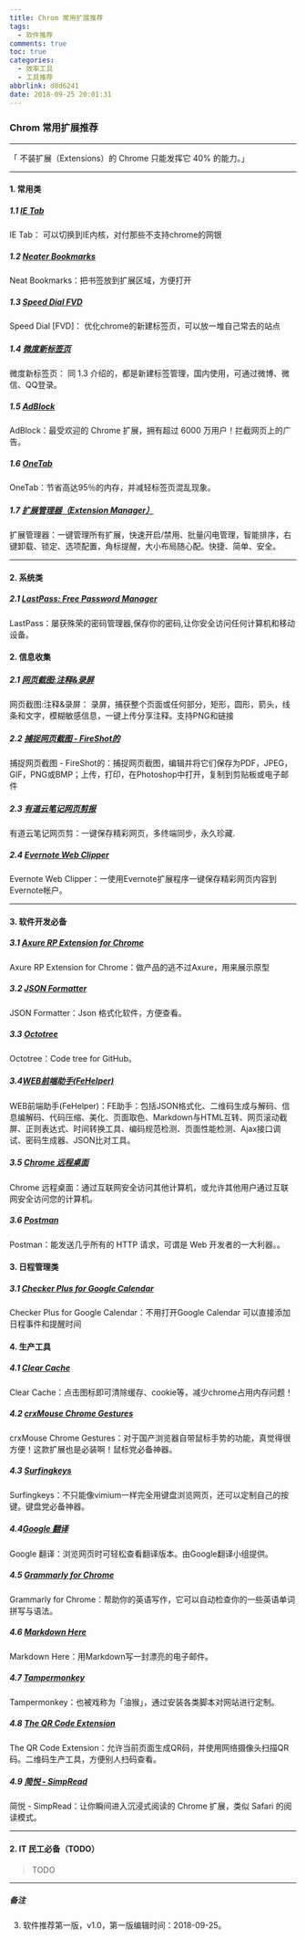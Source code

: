 ```yaml
---
title: Chrom 常用扩展推荐
tags:
  - 软件推荐
comments: true
toc: true
categories:
  - 效率工具
  - 工具推荐
abbrlink: d8d6241
date: 2018-09-25 20:01:31
---
```

<script type="text/javascript" src="/js/src/bai.js"></script>

### Chrom 常用扩展推荐

---
>
「 不装扩展（Extensions）的 Chrome 只能发挥它 40% 的能力。」
>

---
#### 1. 常用类
##### 1.1 [IE Tab](https://chrome.google.com/webstore/detail/ie-tab/hehijbfgiekmjfkfjpbkbammjbdenadd)
>
IE Tab： 可以切换到IE内核，对付那些不支持chrome的网银
>
##### 1.2 [Neater Bookmarks](https://chrome.google.com/webstore/detail/neater-bookmarks/ofgjggbjanlhbgaemjbkiegeebmccifi?hl=zh-CN)
>
Neat Bookmarks：把书签放到扩展区域，方便打开
>
##### 1.3 [Speed Dial FVD](https://chrome.google.com/webstore/detail/speed-dial-fvd-new-tab-pa/llaficoajjainaijghjlofdfmbjpebpa?hl=zh-CN)
>
Speed Dial [FVD]： 优化chrome的新建标签页，可以放一堆自己常去的站点
>
##### 1.4 [微度新标签页](https://chrome.google.com/webstore/detail/%E5%BE%AE%E5%BA%A6%E6%96%B0%E6%A0%87%E7%AD%BE%E9%A1%B5/dgmpjohfgidbnmmihaholohmeccijgog?hl=zh-CN)
>
微度新标签页： 同 1.3 介绍的，都是新建标签管理，国内使用，可通过微博、微信、QQ登录。
>
##### 1.5 [AdBlock](https://chrome.google.com/webstore/detail/adblock/gighmmpiobklfepjocnamgkkbiglidom?hl=zh-CN)
>
AdBlock：最受欢迎的 Chrome 扩展，拥有超过 6000 万用户！拦截网页上的广告。
>
##### 1.6 [OneTab](https://chrome.google.com/webstore/detail/onetab/chphlpgkkbolifaimnlloiipkdnihall?hl=zh-CN)
>
OneTab：节省高达95％的内存，并减轻标签页混乱现象。
>
##### 1.7 [扩展管理器（Extension Manager）](https://chrome.google.com/webstore/detail/extension-manager/gjldcdngmdknpinoemndlidpcabkggco?hl=zh-CN)
>
扩展管理器：一键管理所有扩展，快速开启/禁用、批量闪电管理，智能排序，右键卸载、锁定、选项配置，角标提醒，大小布局随心配。快捷、简单、安全。
>

---

#### 2. 系统类
##### 2.1 [LastPass: Free Password Manager]()
>
LastPass：屡获殊荣的密码管理器,保存你的密码,让你安全访问任何计算机和移动设备。
>

#### 2. 信息收集
##### 2.1 [网页截图:注释&录屏](https://chrome.google.com/webstore/detail/awesome-screenshot-screen/nlipoenfbbikpbjkfpfillcgkoblgpmj?hl=zh-CN)
>
网页截图:注释&录屏： 录屏，捕获整个页面或任何部分，矩形，圆形，箭头，线条和文字，模糊敏感信息，一键上传分享注释。支持PNG和链接
>
##### 2.2 [捕捉网页截图 - FireShot的](https://chrome.google.com/webstore/detail/take-webpage-screenshots/mcbpblocgmgfnpjjppndjkmgjaogfceg?hl=zh-CN)
>
捕捉网页截图 - FireShot的：捕捉网页截图，编辑并将它们保存为PDF，JPEG，GIF，PNG或BMP；上传，打印，在Photoshop中打开，复制到剪贴板或电子邮件
>

##### 2.3 [有道云笔记网页剪报](https://chrome.google.com/webstore/detail/%E6%9C%89%E9%81%93%E4%BA%91%E7%AC%94%E8%AE%B0%E7%BD%91%E9%A1%B5%E5%89%AA%E6%8A%A5/joinpgckiioeklibflapokicmndlcnef?hl=zh-CN)
>
有道云笔记网页剪：一键保存精彩网页，多终端同步，永久珍藏.
>

##### 2.4 [Evernote Web Clipper](https://chrome.google.com/webstore/detail/evernote-web-clipper/pioclpoplcdbaefihamjohnefbikjilc)
>
Evernote Web Clipper：一使用Evernote扩展程序一键保存精彩网页内容到Evernote帐户。
>

---

#### 3. 软件开发必备
##### 3.1 [Axure RP Extension for Chrome](https://chrome.google.com/webstore/detail/axure-rp-extension-for-ch/dogkpdfcklifaemcdfbildhcofnopogp?hl=zh-CN)
>
Axure RP Extension for Chrome：做产品的逃不过Axure，用来展示原型
>
##### 3.2 [JSON Formatter](https://chrome.google.com/webstore/detail/json-formatter/bcjindcccaagfpapjjmafapmmgkkhgoa?hl=zh-CN)
>
JSON Formatter：Json 格式化软件，方便查看。
>
##### 3.3 [Octotree](https://chrome.google.com/webstore/detail/octotree/bkhaagjahfmjljalopjnoealnfndnagc?hl=zh-CN)
>
Octotree：Code tree for GitHub。
>
##### 3.4[WEB前端助手(FeHelper)](https://chrome.google.com/webstore/detail/web%E5%89%8D%E7%AB%AF%E5%8A%A9%E6%89%8Bfehelper/pkgccpejnmalmdinmhkkfafefagiiiad?hl=zh-CN)
>
WEB前端助手(FeHelper)：FE助手：包括JSON格式化、二维码生成与解码、信息编解码、代码压缩、美化、页面取色、Markdown与HTML互转、网页滚动截屏、正则表达式、时间转换工具、编码规范检测、页面性能检测、Ajax接口调试、密码生成器、JSON比对工具。
>
##### 3.5 [Chrome 远程桌面](https://chrome.google.com/webstore/detail/chrome-remote-desktop/gbchcmhmhahfdphkhkmpfmihenigjmpp?utm_source=chrome-ntp-icon)
>
Chrome 远程桌面：通过互联网安全访问其他计算机，或允许其他用户通过互联网安全访问您的计算机。
>
##### 3.6 [Postman](https://chrome.google.com/webstore/detail/postman/fhbjgbiflinjbdggehcddcbncdddomop)
>
Postman：能发送几乎所有的 HTTP 请求，可谓是 Web 开发者的一大利器。。
>


#### 3. 日程管理类
##### 3.1 [Checker Plus for Google Calendar](https://chrome.google.com/webstore/detail/checker-plus-for-google-c/hkhggnncdpfibdhinjiegagmopldibha)
>
Checker Plus for Google Calendar：不用打开Google Calendar 可以直接添加日程事件和提醒时间
>

#### 4. 生产工具
##### 4.1 [Clear Cache](https://chrome.google.com/webstore/detail/clear-cache/cppjkneekbjaeellbfkmgnhonkkjfpdn?utm_source=chrome-app-launcher-info-dialog)
>
Clear Cache：点击图标即可清除缓存、cookie等，减少chrome占用内存问题！
>
##### 4.2 [crxMouse Chrome Gestures](https://chrome.google.com/webstore/detail/crxmouse-chrome-gestures/jlgkpaicikihijadgifklkbpdajbkhjo?utm_source=chrome-app-launcher-info-dialog)
>
crxMouse Chrome Gestures：对于国产浏览器自带鼠标手势的功能，真觉得很方便！这款扩展也是必装啊！鼠标党必备神器。
>
##### 4.3 [Surfingkeys](https://chrome.google.com/webstore/detail/surfingkeys/gfbliohnnapiefjpjlpjnehglfpaknnc?hl=zh-CN)
>
Surfingkeys：不只能像vimium一样完全用键盘浏览网页，还可以定制自己的按键。键盘党必备神器。
>
##### 4.4[Google 翻译](https://chrome.google.com/webstore/detail/google-translate/aapbdbdomjkkjkaonfhkkikfgjllcleb?hl=zh-CN)
>
Google 翻译：浏览网页时可轻松查看翻译版本。由Google翻译小组提供。
>
##### 4.5 [Grammarly for Chrome](https://chrome.google.com/webstore/detail/grammarly-for-chrome/kbfnbcaeplbcioakkpcpgfkobkghlhen?hl=zh-CN)
>
Grammarly for Chrome：帮助你的英语写作，它可以自动检查你的一些英语单词拼写与语法。
>
##### 4.6 [Markdown Here](https://chrome.google.com/webstore/detail/markdown-here/elifhakcjgalahccnjkneoccemfahfoa?hl=zh-CN)
>
Markdown Here：用Markdown写一封漂亮的电子邮件。
>
##### 4.7 [Tampermonkey](https://chrome.google.com/webstore/detail/tampermonkey/dhdgffkkebhmkfjojejmpbldmpobfkfo?hl=zh-CN)
>
Tampermonkey：也被戏称为「油猴」，通过安装各类脚本对网站进行定制。
>
##### 4.8 [The QR Code Extension](https://chrome.google.com/webstore/detail/the-qr-code-extension/oijdcdmnjjgnnhgljmhkjlablaejfeeb?hl=zh-CN)
>
The QR Code Extension：允许当前页面生成QR码，并使用网络摄像头扫描QR码。二维码生产工具，方便别人扫码查看。
>
##### 4.9 [简悦 - SimpRead](https://chrome.google.com/webstore/detail/the-qr-code-extension/oijdcdmnjjgnnhgljmhkjlablaejfeeb?hl=zh-CN)
>
简悦 - SimpRead：让你瞬间进入沉浸式阅读的 Chrome 扩展，类似 Safari 的阅读模式。
>

---

#### 2. IT 民工必备（TODO）
> TODO
---

##### 备注
>
3. 软件推荐第一版，v1.0，第一版编辑时间：2018-09-25。
>
